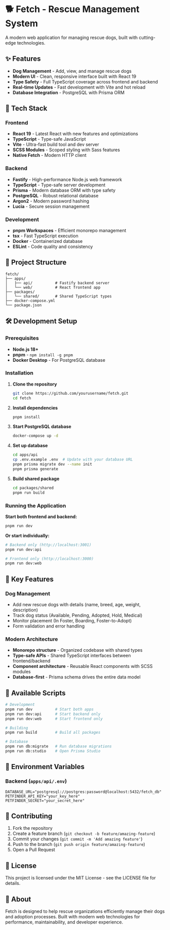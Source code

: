# 🐕 Fetch - Rescue Management System

A modern web application for managing rescue dogs, built with cutting-edge technologies.

## ✨ Features

- **Dog Management** - Add, view, and manage rescue dogs
- **Modern UI** - Clean, responsive interface built with React 19
- **Type Safety** - Full TypeScript coverage across frontend and backend
- **Real-time Updates** - Fast development with Vite and hot reload
- **Database Integration** - PostgreSQL with Prisma ORM

## 🚀 Tech Stack

### Frontend
- **React 19** - Latest React with new features and optimizations
- **TypeScript** - Type-safe JavaScript
- **Vite** - Ultra-fast build tool and dev server
- **SCSS Modules** - Scoped styling with Sass features
- **Native Fetch** - Modern HTTP client

### Backend
- **Fastify** - High-performance Node.js web framework
- **TypeScript** - Type-safe server development
- **Prisma** - Modern database ORM with type safety
- **PostgreSQL** - Robust relational database
- **Argon2** - Modern password hashing
- **Lucia** - Secure session management

### Development
- **pnpm Workspaces** - Efficient monorepo management
- **tsx** - Fast TypeScript execution
- **Docker** - Containerized database
- **ESLint** - Code quality and consistency

## 📁 Project Structure

```
fetch/
├── apps/
│   ├── api/          # Fastify backend server
│   └── web/          # React frontend app
├── packages/
│   └── shared/       # Shared TypeScript types
├── docker-compose.yml
└── package.json
```

## 🛠️ Development Setup

### Prerequisites

- **Node.js 18+**
- **pnpm** - `npm install -g pnpm`
- **Docker Desktop** - For PostgreSQL database

### Installation

1. **Clone the repository**
   ```bash
   git clone https://github.com/yourusername/fetch.git
   cd fetch
   ```

2. **Install dependencies**
   ```bash
   pnpm install
   ```

3. **Start PostgreSQL database**
   ```bash
   docker-compose up -d
   ```

4. **Set up database**
   ```bash
   cd apps/api
   cp .env.example .env  # Update with your database URL
   pnpm prisma migrate dev --name init
   pnpm prisma generate
   ```

5. **Build shared package**
   ```bash
   cd packages/shared
   pnpm run build
   ```

### Running the Application

**Start both frontend and backend:**
```bash
pnpm run dev
```

**Or start individually:**
```bash
# Backend only (http://localhost:3001)
pnpm run dev:api

# Frontend only (http://localhost:3000)  
pnpm run dev:web
```

## 🌟 Key Features

### Dog Management
- Add new rescue dogs with details (name, breed, age, weight, description)
- Track dog status (Available, Pending, Adopted, Hold, Medical)
- Monitor placement (In Foster, Boarding, Foster-to-Adopt)
- Form validation and error handling

### Modern Architecture
- **Monorepo structure** - Organized codebase with shared types
- **Type-safe APIs** - Shared TypeScript interfaces between frontend/backend
- **Component architecture** - Reusable React components with SCSS modules
- **Database-first** - Prisma schema drives the entire data model

## 🔧 Available Scripts

```bash
# Development
pnpm run dev          # Start both apps
pnpm run dev:api      # Start backend only
pnpm run dev:web      # Start frontend only

# Building
pnpm run build        # Build all packages

# Database
pnpm run db:migrate   # Run database migrations
pnpm run db:studio    # Open Prisma Studio
```

## 📝 Environment Variables

### Backend (`apps/api/.env`)
```env
DATABASE_URL="postgresql://postgres:password@localhost:5432/fetch_db"
PETFINDER_API_KEY="your_key_here"
PETFINDER_SECRET="your_secret_here"
```

## 🤝 Contributing

1. Fork the repository
2. Create a feature branch (`git checkout -b feature/amazing-feature`)
3. Commit your changes (`git commit -m 'Add amazing feature'`)
4. Push to the branch (`git push origin feature/amazing-feature`)
5. Open a Pull Request

## 📄 License

This project is licensed under the MIT License - see the LICENSE file for details.

## 🐾 About

Fetch is designed to help rescue organizations efficiently manage their dogs and adoption processes. Built with modern web technologies for performance, maintainability, and developer experience.